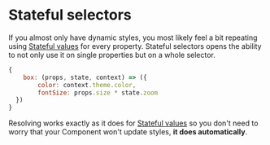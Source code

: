 # Stateful selectors

If you almost only have dynamic styles, you most likely feel a bit repeating using [Stateful values](./StatefulValue.md) for every property. Stateful selectors opens the ability to not only use it on single properties but on a whole selector.

```javascript
{
	box: (props, state, context) => ({
		color: context.theme.color,
		fontSize: props.size * state.zoom
  })
}
```

Resolving works exactly as it does for [Stateful values](./StatefulValue.md) so you don't need to worry that your Component won't update styles, **it does automatically**.
